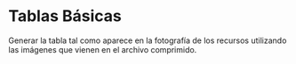 # Tablas Básicas

Generar la tabla tal como aparece en la fotografía de los recursos utilizando las imágenes que vienen en el archivo comprimido.
